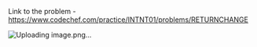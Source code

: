 Link to the problem - https://www.codechef.com/practice/INTNT01/problems/RETURNCHANGE



![Uploading image.png…]()
